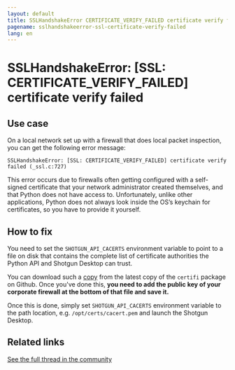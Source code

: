 ```yaml
---
layout: default
title: SSLHandshakeError CERTIFICATE_VERIFY_FAILED certificate verify failed
pagename: sslhandshakeerror-ssl-certificate-verify-failed
lang: en
---
```


# SSLHandshakeError: [SSL: CERTIFICATE_VERIFY_FAILED] certificate verify failed

## Use case

On a local network set up with a firewall that does local packet inspection, you can get the following error message: 

```
SSLHandshakeError: [SSL: CERTIFICATE_VERIFY_FAILED] certificate verify failed (_ssl.c:727)
```

This error occurs due to firewalls often getting configured with a self-signed certificate that your network administrator created themselves, and that Python does not have access to. Unfortunately, unlike other applications, Python does not always look inside the OS’s keychain for certificates, so you have to provide it yourself.

## How to fix

You need to set the `SHOTGUN_API_CACERTS` environment variable to point to a file on disk that contains the complete list of certificate authorities the Python API and Shotgun Desktop can trust.

You can download such a [copy](https://github.com/certifi/python-certifi/blob/master/certifi/cacert.pem) from the latest copy of the `certifi` package on Github. Once you've done this, **you need to add the public key of your corporate firewall at the bottom of that file and save it.**

Once this is done, simply set `SHOTGUN_API_CACERTS` environment variable to the path location, e.g. `/opt/certs/cacert.pem` and launch the Shotgun Desktop.

## Related links

[See the full thread in the community](https://community.shotgridsoftware.com/t/using-shotgun-desktop-behind-an-firewall-with-ssl-introspection/11434)
